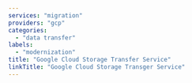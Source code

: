 ```yaml
---
services: "migration"
providers: "gcp"
categories:
  - "data transfer"
labels:
  - "modernization"
title: "Google Cloud Storage Transfer Service"
linkTitle: "Google Cloud Storage Transger Service"
---
```

